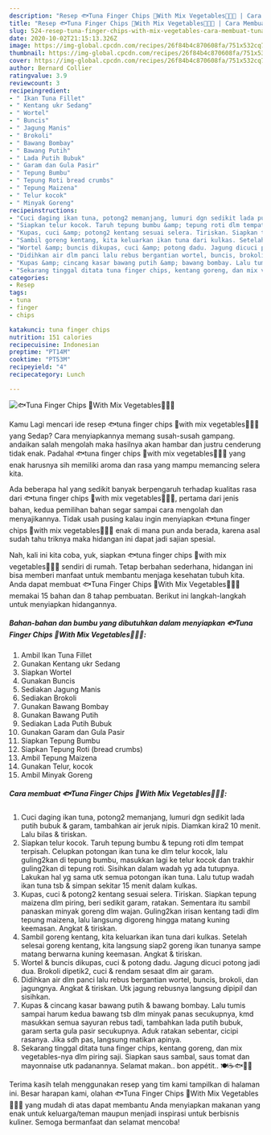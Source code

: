 ```yaml
---
description: "Resep 🐟Tuna Finger Chips 🍛With Mix Vegetables🌽🍅🌿 | Cara Membuat 🐟Tuna Finger Chips 🍛With Mix Vegetables🌽🍅🌿 Yang Bikin Ngiler"
title: "Resep 🐟Tuna Finger Chips 🍛With Mix Vegetables🌽🍅🌿 | Cara Membuat 🐟Tuna Finger Chips 🍛With Mix Vegetables🌽🍅🌿 Yang Bikin Ngiler"
slug: 524-resep-tuna-finger-chips-with-mix-vegetables-cara-membuat-tuna-finger-chips-with-mix-vegetables-yang-bikin-ngiler
date: 2020-10-02T21:15:13.326Z
image: https://img-global.cpcdn.com/recipes/26f84b4c870608fa/751x532cq70/🐟tuna-finger-chips-🍛with-mix-vegetables🌽🍅🌿-foto-resep-utama.jpg
thumbnail: https://img-global.cpcdn.com/recipes/26f84b4c870608fa/751x532cq70/🐟tuna-finger-chips-🍛with-mix-vegetables🌽🍅🌿-foto-resep-utama.jpg
cover: https://img-global.cpcdn.com/recipes/26f84b4c870608fa/751x532cq70/🐟tuna-finger-chips-🍛with-mix-vegetables🌽🍅🌿-foto-resep-utama.jpg
author: Bernard Collier
ratingvalue: 3.9
reviewcount: 3
recipeingredient:
- " Ikan Tuna Fillet"
- " Kentang ukr Sedang"
- " Wortel"
- " Buncis"
- " Jagung Manis"
- " Brokoli"
- " Bawang Bombay"
- " Bawang Putih"
- " Lada Putih Bubuk"
- " Garam dan Gula Pasir"
- " Tepung Bumbu"
- " Tepung Roti bread crumbs"
- " Tepung Maizena"
- " Telur kocok"
- " Minyak Goreng"
recipeinstructions:
- "Cuci daging ikan tuna, potong2 memanjang, lumuri dgn sedikit lada putih bubuk &amp; garam, tambahkan air jeruk nipis. Diamkan kira2 10 menit. Lalu bilas &amp; tiriskan."
- "Siapkan telur kocok. Taruh tepung bumbu &amp; tepung roti dlm tempat terpisah. Celupkan potongan ikan tuna ke dlm telur kocok, lalu guling2kan di tepung bumbu, masukkan lagi ke telur kocok dan trakhir guling2kan di tepung roti. Sisihkan dalam wadah yg ada tutupnya. Lakukan hal yg sama utk semua potongan ikan tuna. Lalu tutup wadah ikan tuna tsb &amp; simpan sekitar 15 menit dalam kulkas."
- "Kupas, cuci &amp; potong2 kentang sesuai selera. Tiriskan. Siapkan tepung maizena dlm piring, beri sedikit garam, ratakan. Sementara itu sambil panaskan minyak goreng dlm wajan. Guling2kan irisan kentang tadi dlm tepung maizena, lalu langsung digoreng hingga matang kuning keemasan. Angkat &amp; tiriskan."
- "Sambil goreng kentang, kita keluarkan ikan tuna dari kulkas. Setelah selesai goreng kentang, kita langsung siap2 goreng ikan tunanya sampe matang berwarna kuning keemasan. Angkat &amp; tiriskan."
- "Wortel &amp; buncis dikupas, cuci &amp; potong dadu. Jagung dicuci potong jadi dua. Brokoli dipetik2, cuci &amp; rendam sesaat dlm air garam."
- "Didihkan air dlm panci lalu rebus bergantian wortel, buncis, brokoli, dan jagungnya. Angkat &amp; tiriskan. Utk jagung rebusnya langsung dipipil dan sisihkan."
- "Kupas &amp; cincang kasar bawang putih &amp; bawang bombay. Lalu tumis sampai harum kedua bawang tsb dlm minyak panas secukupnya, kmd masukkan semua sayuran rebus tadi, tambahkan lada putih bubuk, garam serta gula pasir secukupnya. Aduk ratakan sebentar, cicipi rasanya. Jika sdh pas, langsung matikan apinya."
- "Sekarang tinggal ditata tuna finger chips, kentang goreng, dan mix vegetables-nya dlm piring saji. Siapkan saus sambal, saus tomat dan mayonnaise utk padanannya. Selamat makan.. bon appétit.. 🍽☕🐟🌽🍅"
categories:
- Resep
tags:
- tuna
- finger
- chips

katakunci: tuna finger chips 
nutrition: 151 calories
recipecuisine: Indonesian
preptime: "PT14M"
cooktime: "PT53M"
recipeyield: "4"
recipecategory: Lunch

---
```



![🐟Tuna Finger Chips 🍛With Mix Vegetables🌽🍅🌿](https://img-global.cpcdn.com/recipes/26f84b4c870608fa/751x532cq70/🐟tuna-finger-chips-🍛with-mix-vegetables🌽🍅🌿-foto-resep-utama.jpg)

Kamu Lagi mencari ide resep 🐟tuna finger chips 🍛with mix vegetables🌽🍅🌿 yang Sedap? Cara menyiapkannya memang susah-susah gampang. andaikan salah mengolah maka hasilnya akan hambar dan justru cenderung tidak enak. Padahal 🐟tuna finger chips 🍛with mix vegetables🌽🍅🌿 yang enak harusnya sih memiliki aroma dan rasa yang mampu memancing selera kita.



Ada beberapa hal yang sedikit banyak berpengaruh terhadap kualitas rasa dari 🐟tuna finger chips 🍛with mix vegetables🌽🍅🌿, pertama dari jenis bahan, kedua pemilihan bahan segar sampai cara mengolah dan menyajikannya. Tidak usah pusing kalau ingin menyiapkan 🐟tuna finger chips 🍛with mix vegetables🌽🍅🌿 enak di mana pun anda berada, karena asal sudah tahu triknya maka hidangan ini dapat jadi sajian spesial.


Nah, kali ini kita coba, yuk, siapkan 🐟tuna finger chips 🍛with mix vegetables🌽🍅🌿 sendiri di rumah. Tetap berbahan sederhana, hidangan ini bisa memberi manfaat untuk membantu menjaga kesehatan tubuh kita. Anda dapat membuat 🐟Tuna Finger Chips 🍛With Mix Vegetables🌽🍅🌿 memakai 15 bahan dan 8 tahap pembuatan. Berikut ini langkah-langkah untuk menyiapkan hidangannya.

<!--inarticleads1-->

##### Bahan-bahan dan bumbu yang dibutuhkan dalam menyiapkan 🐟Tuna Finger Chips 🍛With Mix Vegetables🌽🍅🌿:

1. Ambil  Ikan Tuna Fillet
1. Gunakan  Kentang ukr Sedang
1. Siapkan  Wortel
1. Gunakan  Buncis
1. Sediakan  Jagung Manis
1. Sediakan  Brokoli
1. Gunakan  Bawang Bombay
1. Gunakan  Bawang Putih
1. Sediakan  Lada Putih Bubuk
1. Gunakan  Garam dan Gula Pasir
1. Siapkan  Tepung Bumbu
1. Siapkan  Tepung Roti (bread crumbs)
1. Ambil  Tepung Maizena
1. Gunakan  Telur, kocok
1. Ambil  Minyak Goreng




<!--inarticleads2-->

##### Cara membuat 🐟Tuna Finger Chips 🍛With Mix Vegetables🌽🍅🌿:

1. Cuci daging ikan tuna, potong2 memanjang, lumuri dgn sedikit lada putih bubuk &amp; garam, tambahkan air jeruk nipis. Diamkan kira2 10 menit. Lalu bilas &amp; tiriskan.
1. Siapkan telur kocok. Taruh tepung bumbu &amp; tepung roti dlm tempat terpisah. Celupkan potongan ikan tuna ke dlm telur kocok, lalu guling2kan di tepung bumbu, masukkan lagi ke telur kocok dan trakhir guling2kan di tepung roti. Sisihkan dalam wadah yg ada tutupnya. Lakukan hal yg sama utk semua potongan ikan tuna. Lalu tutup wadah ikan tuna tsb &amp; simpan sekitar 15 menit dalam kulkas.
1. Kupas, cuci &amp; potong2 kentang sesuai selera. Tiriskan. Siapkan tepung maizena dlm piring, beri sedikit garam, ratakan. Sementara itu sambil panaskan minyak goreng dlm wajan. Guling2kan irisan kentang tadi dlm tepung maizena, lalu langsung digoreng hingga matang kuning keemasan. Angkat &amp; tiriskan.
1. Sambil goreng kentang, kita keluarkan ikan tuna dari kulkas. Setelah selesai goreng kentang, kita langsung siap2 goreng ikan tunanya sampe matang berwarna kuning keemasan. Angkat &amp; tiriskan.
1. Wortel &amp; buncis dikupas, cuci &amp; potong dadu. Jagung dicuci potong jadi dua. Brokoli dipetik2, cuci &amp; rendam sesaat dlm air garam.
1. Didihkan air dlm panci lalu rebus bergantian wortel, buncis, brokoli, dan jagungnya. Angkat &amp; tiriskan. Utk jagung rebusnya langsung dipipil dan sisihkan.
1. Kupas &amp; cincang kasar bawang putih &amp; bawang bombay. Lalu tumis sampai harum kedua bawang tsb dlm minyak panas secukupnya, kmd masukkan semua sayuran rebus tadi, tambahkan lada putih bubuk, garam serta gula pasir secukupnya. Aduk ratakan sebentar, cicipi rasanya. Jika sdh pas, langsung matikan apinya.
1. Sekarang tinggal ditata tuna finger chips, kentang goreng, dan mix vegetables-nya dlm piring saji. Siapkan saus sambal, saus tomat dan mayonnaise utk padanannya. Selamat makan.. bon appétit.. 🍽☕🐟🌽🍅




Terima kasih telah menggunakan resep yang tim kami tampilkan di halaman ini. Besar harapan kami, olahan 🐟Tuna Finger Chips 🍛With Mix Vegetables🌽🍅🌿 yang mudah di atas dapat membantu Anda menyiapkan makanan yang enak untuk keluarga/teman maupun menjadi inspirasi untuk berbisnis kuliner. Semoga bermanfaat dan selamat mencoba!
